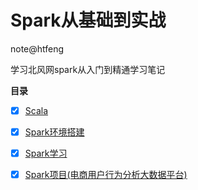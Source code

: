 # Spark从基础到实战

note@htfeng

学习北风网spark从入门到精通学习笔记

**目录**

- [x] [Scala](Scala/README.md)
- [x] [Spark环境搭建](Spark环境搭建/README.md)
- [x] [Spark学习](Spark学习/README.md)
- [x] [Spark项目(电商用户行为分析大数据平台)](Spark项目(电商用户行为分析大数据平台)/README.md)

